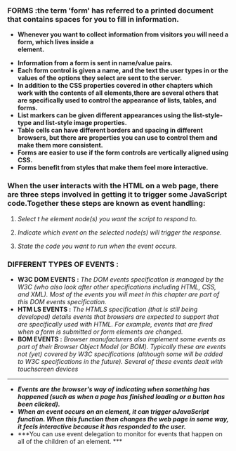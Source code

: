 ### FORMS :the term 'form' has referred to a printed document that contains spaces for you to fill in information.

+ **Whenever you want to collect information from visitors you will need a form, which lives inside a <form> element.**
+ **Information from a form is sent in name/value pairs.**
+ **Each form control is given a name, and the text the user types in or the values of the options they select are sent to the server.**
+ **In addition to the CSS properties covered in other chapters which work with the contents of all elements,there are several others that are specifically used to control the appearance of lists, tables, and forms.**
+ **List markers can be given different appearances using the list-style-type and list-style image properties.**
+ **Table cells can have different borders and spacing in different browsers, but there are properties you can use to control them and make them more consistent.**
+ **Forms are easier to use if the form controls are vertically aligned using CSS.**
+ **Forms benefit from styles that make them feel more interactive.**


### When the user interacts with the HTML on a web page, there are three steps involved in getting it to trigger some JavaScript code.Together these steps are known as event handling: 

1. *Select t he element node(s) you want the script to respond to.*

2. *Indicate which event on the selected node(s) will trigger the response.* 

3. *State the code you want to run when the event occurs.*


### DIFFERENT  TYPES OF EVENTS :
+ **W3C DOM EVENTS :** *The DOM events specification is managed by the W3C (who also look after other specifications including HTML, CSS, and XML). Most of the events you will meet in this chapter are part of this DOM events specification.*
+ **HTM LS EVENTS :**  *The HTMLS specification (that is still being developed) details events that browsers are expected to support that are specifically used with HTML. For example, events that are fired when a form is submitted or form elements are changed.*
+ **BOM EVENTS :** *Browser manufacturers also implement some events as part of their Browser Object Model (or BOM). Typically these are events not (yet) covered by W3C specifications (although some will be added to W3C specifications in the future). Several of these events dealt with touchscreen devices*

-----------
- ***Events are the browser's way of indicating when something has happened (such as when a page has finished loading or a button has been clicked).***
- ***When an event occurs on an element, it can trigger aJavaScript function. When this function then changes the web page in some way, it feels interactive because it has responded to the user.***
- ***You can use event delegation to monitor for events that happen on all of the children of an element. ***
